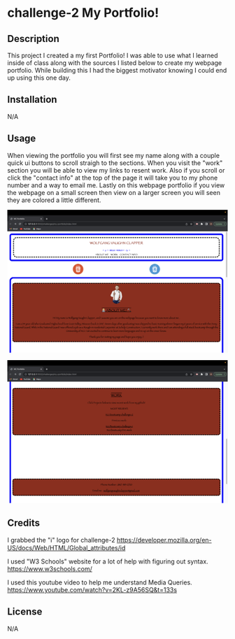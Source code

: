 # challenge-2 My Portfolio!

## Description

This project I created a my first Portfolio! I was able to use what I learned inside of class along with the sources I listed below to create my webpage portfolio. While building this I had the biggest motivator knowing I could end up using this one day.


## Installation
N/A

## Usage

When viewing the portfolio you will first see my name along with a couple quick ui buttons to scroll straigh to the sections. When you visit the "work" section you will be able to view my links to resent work. Also if you scroll or click the "contact info" at the top of the page it will take you to my phone number and a way to email me. Lastly on this webpage portfolio if you view the webpage on a small screen then view on a larger screen you will seen they are colored a little different.
 

![screenshot of the top of the webpage](assests/images/top.png) 

![screenshot of the bottom of the page](assests/images/bottom.png) 

## Credits
 I grabbed the "ℹ️" logo for challenge-2  https://developer.mozilla.org/en-US/docs/Web/HTML/Global_attributes/id 


I used "W3 Schools" website for a lot of help with figuring out syntax. https://www.w3schools.com/

I used this youtube video to help me understand Media Queries. https://www.youtube.com/watch?v=2KL-z9A56SQ&t=133s




## License
N/A
